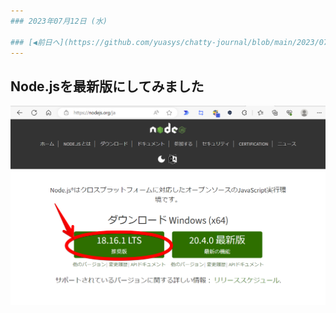 ```yaml
---
### 2023年07月12日 (水)

### [◀️前日へ](https://github.com/yuasys/chatty-journal/blob/main/2023/07/2023-07-11.md)&emsp;&emsp;&emsp;&emsp;[翌日へ▶️](https://github.com/yuasys/chatty-journal/blob/main/2023/07/2023-07-13.md)
---
```


## Node.jsを最新版にしてみました

<p style="text-align: center">
  <img src="https://github.com/yuasys/chatty-journal/blob/main/images/Snapshot%202023-07-12%2005.33.47.png" width="640px" alt="nodeの公式ホームページ">
</p>
